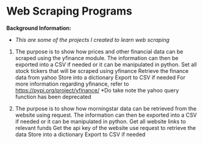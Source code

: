 # Web Scraping Programs

**Background Information:**
- *This are some of the projects I created to learn web scraping*

1. The purpose is to show how prices and other financial data can be scraped using the yfinance module. The information can then be exported into a CSV if needed or it can be manipulated in python.
Set all stock tickers that will be scraped using yfinance
Retrieve the finance data from yahoo
Store into a dictionary
Export to CSV if needed
For more information regarding yfinance, refer to https://pypi.org/project/yfinance/
*Do take note the yahoo query function has been deprecated

3. The purpose is to show how morningstar data can be retrieved from the website using request. The information can then be exported into a CSV if needed or it can be manipulated in python.
Get all website links to relevant funds
Get the api key of the website
use request to retrieve the data
Store into a dictionary
Export to CSV if needed
